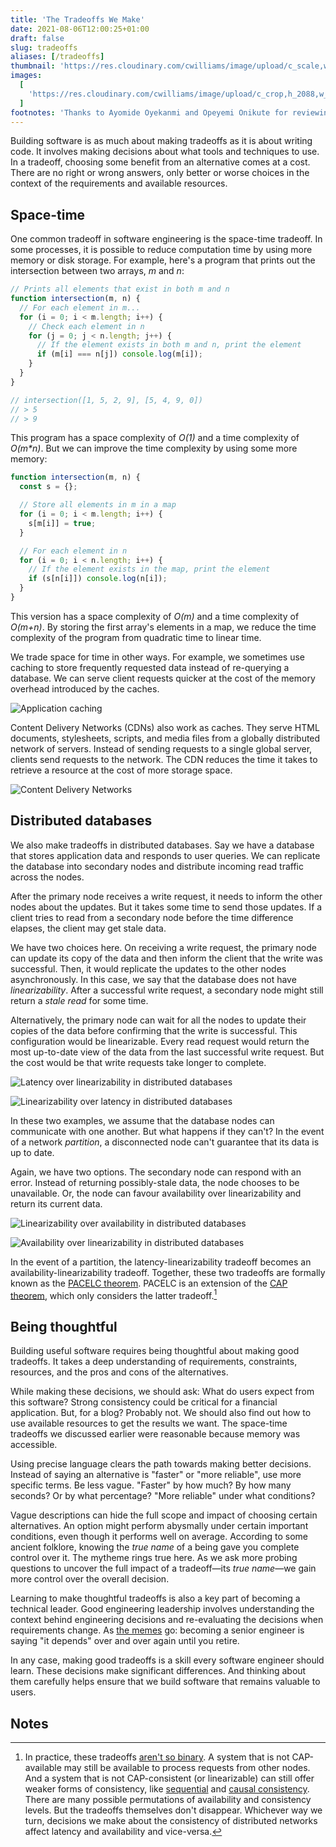 ```yaml
---
title: 'The Tradeoffs We Make'
date: 2021-08-06T12:00:25+01:00
draft: false
slug: tradeoffs
aliases: [/tradeoffs]
thumbnail: 'https://res.cloudinary.com/cwilliams/image/upload/c_scale,w_300/v1640515602/Blog/scales.png'
images:
  [
    'https://res.cloudinary.com/cwilliams/image/upload/c_crop,h_2088,w_3989,x_500,y_1100/v1628028726/Blog/elena-mozhvilo-j06gLuKK0GM-unsplash.jpg',
  ]
footnotes: 'Thanks to Ayomide Oyekanmi and Opeyemi Onikute for reviewing drafts of this.'
---
```


Building software is as much about making tradeoffs as it is about writing code. It involves making decisions about what tools and techniques to use. In a tradeoff, choosing some benefit from an alternative comes at a cost. There are no right or wrong answers, only better or worse choices in the context of the requirements and available resources.

## Space-time

One common tradeoff in software engineering is the space-time tradeoff. In some processes, it is possible to reduce computation time by using more memory or disk storage. For example, here's a program that prints out the intersection between two arrays, _m_ and _n_:

```javascript
// Prints all elements that exist in both m and n
function intersection(m, n) {
  // For each element in m...
  for (i = 0; i < m.length; i++) {
    // Check each element in n
    for (j = 0; j < n.length; j++) {
      // If the element exists in both m and n, print the element
      if (m[i] === n[j]) console.log(m[i]);
    }
  }
}

// intersection([1, 5, 2, 9], [5, 4, 9, 0])
// > 5
// > 9
```

This program has a space complexity of _O(1)_ and a time complexity of _O(m\*n)_. But we can improve the time complexity by using some more memory:

```javascript
function intersection(m, n) {
  const s = {};

  // Store all elements in m in a map
  for (i = 0; i < m.length; i++) {
    s[m[i]] = true;
  }

  // For each element in n
  for (i = 0; i < n.length; i++) {
    // If the element exists in the map, print the element
    if (s[n[i]]) console.log(n[i]);
  }
}
```

This version has a space complexity of _O(m)_ and a time complexity of _O(m+n)_. By storing the first array's elements in a map, we reduce the time complexity of the program from quadratic time to linear time.

We trade space for time in other ways. For example, we sometimes use caching to store frequently requested data instead of re-querying a database. We can serve client requests quicker at the cost of the memory overhead introduced by the caches.

![Application caching](https://res.cloudinary.com/cwilliams/image/upload/c_scale,w_750/v1628010158/Blog/4b49a861-2d8f-4c38-9b85-9cd25e892fab.png)

Content Delivery Networks (CDNs) also work as caches. They serve HTML documents, stylesheets, scripts, and media files from a globally distributed network of servers. Instead of sending requests to a single global server, clients send requests to the network. The CDN reduces the time it takes to retrieve a resource at the cost of more storage space.

![Content Delivery Networks](https://res.cloudinary.com/cwilliams/image/upload/c_scale,w_750/v1628011384/Blog/42e81ad0-039a-4c60-98cd-257280579f86.png)

## Distributed databases

We also make tradeoffs in distributed databases. Say we have a database that stores application data and responds to user queries. We can replicate the database into secondary nodes and distribute incoming read traffic across the nodes.

After the primary node receives a write request, it needs to inform the other nodes about the updates. But it takes some time to send those updates. If a client tries to read from a secondary node before the time difference elapses, the client may get stale data.

We have two choices here. On receiving a write request, the primary node can update its copy of the data and then inform the client that the write was successful. Then, it would replicate the updates to the other nodes asynchronously. In this case, we say that the database does not have _linearizability_. After a successful write request, a secondary node might still return a _stale read_ for some time.

Alternatively, the primary node can wait for all the nodes to update their copies of the data before confirming that the write is successful. This configuration would be linearizable. Every read request would return the most up-to-date view of the data from the last successful write request. But the cost would be that write requests take longer to complete.

![Latency over linearizability in distributed databases](https://res.cloudinary.com/cwilliams/image/upload/c_scale,w_750/v1628012359/Blog/78afe71c-b04e-4f93-ab9a-bfbcc055ec40.png)

![Linearizability over latency in distributed databases](https://res.cloudinary.com/cwilliams/image/upload/c_scale,w_750/v1628012725/Blog/52e4e80f-4488-44fb-ae1d-d0c35d7165cf.png)

In these two examples, we assume that the database nodes can communicate with one another. But what happens if they can't? In the event of a network _partition_, a disconnected node can't guarantee that its data is up to date.

Again, we have two options. The secondary node can respond with an error. Instead of returning possibly-stale data, the node chooses to be unavailable. Or, the node can favour availability over linearizability and return its current data.

![Linearizability over availability in distributed databases](https://res.cloudinary.com/cwilliams/image/upload/c_scale,w_750/v1628018818/Blog/2b9795e5-cb77-468c-9875-e17e92b86cc5.png)

![Availability over linearizability in distributed databases](https://res.cloudinary.com/cwilliams/image/upload/c_scale,w_750/v1628014104/Blog/51480821-42e8-4456-a59d-58fa156a8fe6.png)

In the event of a partition, the latency-linearizability tradeoff becomes an availability-linearizability tradeoff. Together, these two tradeoffs are formally known as the [PACELC theorem](https://en.wikipedia.org/wiki/PACELC_theorem). PACELC is an extension of the [CAP theorem](https://en.wikipedia.org/wiki/CAP_theorem), which only considers the latter tradeoff.[^enb]

## Being thoughtful

Building useful software requires being thoughtful about making good tradeoffs. It takes a deep understanding of requirements, constraints, resources, and the pros and cons of the alternatives.

While making these decisions, we should ask: What do users expect from this software? Strong consistency could be critical for a financial application. But, for a blog? Probably not. We should also find out how to use available resources to get the results we want. The space-time tradeoffs we discussed earlier were reasonable because memory was accessible.

Using precise language clears the path towards making better decisions. Instead of saying an alternative is "faster" or "more reliable", use more specific terms. Be less vague. "Faster" by how much? By how many seconds? Or by what percentage? "More reliable" under what conditions?

Vague descriptions can hide the full scope and impact of choosing certain alternatives. An option might perform abysmally under certain important conditions, even though it performs well on average. According to some ancient folklore, knowing the _true name_ of a being gave you complete control over it. The mytheme rings true here. As we ask more probing questions to uncover the full impact of a tradeoff—its _true name_—we gain more control over the overall decision.

Learning to make thoughtful tradeoffs is also a key part of becoming a technical leader. Good engineering leadership involves understanding the context behind engineering decisions and re-evaluating the decisions when requirements change. As [the memes](https://twitter.com/sugarpirate_/status/1348044775887233024) go: becoming a senior engineer is saying "it depends" over and over again until you retire.

In any case, making good tradeoffs is a skill every software engineer should learn. These decisions make significant differences. And thinking about them carefully helps ensure that we build software that remains valuable to users.

## Notes

[^enb]: In practice, these tradeoffs [aren't so binary](https://martin.kleppmann.com/2015/05/11/please-stop-calling-databases-cp-or-ap.html). A system that is not CAP-available may still be available to process requests from other nodes. And a system that is not CAP-consistent (or linearizable) can still offer weaker forms of consistency, like [sequential](https://en.wikipedia.org/wiki/Consistency_model#Sequential_consistency) and [causal consistency](https://en.wikipedia.org/wiki/Consistency_model#Causal_consistency). There are many possible permutations of availability and consistency levels. But the tradeoffs themselves don't disappear. Whichever way we turn, decisions we make about the consistency of distributed networks affect latency and availability and vice-versa.
